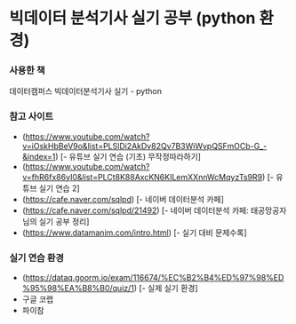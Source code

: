 # 빅데이터 분석기사 실기 공부 (python 환경)

### 사용한 책
데이터캠퍼스 빅데이터분석기사 실기 - python

### 참고 사이트
* (https://www.youtube.com/watch?v=iOskHbBeV9o&list=PLSlDi2AkDv82Qv7B3WiWypQSFmOCb-G_-&index=1) [- 유튜브 실기 연습 (기초) 무작정따라하기]
* (https://www.youtube.com/watch?v=fhR6fx86yI0&list=PLCt8K88AxcKN6KILemXXnnWcMqyzTs9R9) [- 유튜브 실기 연습 2]
* (https://cafe.naver.com/sqlpd) [- 네이버 데이터분석 카페]
* (https://cafe.naver.com/sqlpd/21492) [- 네이버 데이터분석 카페: 태공망공자 님의 실기 공부 정리]
* (https://www.datamanim.com/intro.html) [- 실기 대비 문제수록]


### 실기 연습 환경
* (https://dataq.goorm.io/exam/116674/%EC%B2%B4%ED%97%98%ED%95%98%EA%B8%B0/quiz/1) [- 실제 실기 환경]
* 구글 코랩
* 파이참

